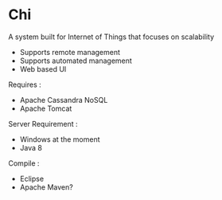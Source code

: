 # Chi
A system built for Internet of Things that focuses on scalability
+ Supports remote management
+ Supports automated management
+ Web based UI

Requires :
+ Apache Cassandra NoSQL
+ Apache Tomcat

Server Requirement :
+ Windows at the moment
+ Java 8

Compile :
+ Eclipse
+ Apache Maven?
